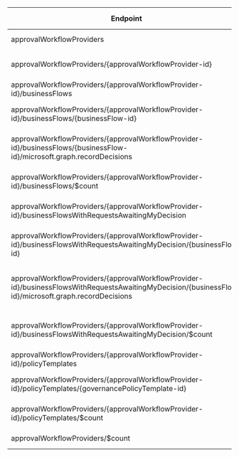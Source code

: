 | Endpoint | v1.0 | V1.0-Url | v1.0-Methods | v1.0-docs | beta | Beta-Url | Beta-Methods | Beta-Docs | Path | Root | Children | Segment |
| ----------| ----------| ----------| ----------| ----------| ----------| ----------| ----------| ----------| ----------| ----------| ----------| ----------|
| approvalWorkflowProviders| False| | | https://learn.microsoft.com/graph/api/applicationtemplate-list?view=graph-rest-1.0| True| https://graph.microsoft.com/beta/approvalWorkflowProviders| Get Post|  | approvalWorkflowProviders| approvalWorkflowProviders| 2| approvalWorkflowProviders|
| approvalWorkflowProviders/{approvalWorkflowProvider-id}| False| | | https://learn.microsoft.com/graph/api/applicationtemplate-list?view=graph-rest-1.0| True| https://graph.microsoft.com/beta/approvalWorkflowProviders/{approvalWorkflowProvider-id}| Get Patch Delete|   | approvalWorkflowProviders {approvalWorkflowProvider-id}| approvalWorkflowProviders| 3| {approvalWorkflowProvider-id}|
| approvalWorkflowProviders/{approvalWorkflowProvider-id}/businessFlows| False| | | https://learn.microsoft.com/graph/api/applicationtemplate-list?view=graph-rest-1.0| True| https://graph.microsoft.com/beta/approvalWorkflowProviders/{approvalWorkflowProvider-id}/businessFlows| Get Post|  | approvalWorkflowProviders {approvalWorkflowProvider-id} businessFlows| approvalWorkflowProviders| 2| businessFlows|
| approvalWorkflowProviders/{approvalWorkflowProvider-id}/businessFlows/{businessFlow-id}| False| | | https://learn.microsoft.com/graph/api/applicationtemplate-list?view=graph-rest-1.0| True| https://graph.microsoft.com/beta/approvalWorkflowProviders/{approvalWorkflowProvider-id}/businessFlows/{businessFlow-id}| Get Patch Delete|   | approvalWorkflowProviders {approvalWorkflowProvider-id} businessFlows {businessFlow-id}| approvalWorkflowProviders| 1| {businessFlow-id}|
| approvalWorkflowProviders/{approvalWorkflowProvider-id}/businessFlows/{businessFlow-id}/microsoft.graph.recordDecisions| False| | | https://learn.microsoft.com/graph/api/applicationtemplate-list?view=graph-rest-1.0| True| https://graph.microsoft.com/beta/approvalWorkflowProviders/{approvalWorkflowProvider-id}/businessFlows/{businessFlow-id}/microsoft.graph.recordDecisions| Post| | approvalWorkflowProviders {approvalWorkflowProvider-id} businessFlows {businessFlow-id} microsoft.graph.recordDecisions| approvalWorkflowProviders| 0| microsoft.graph.recordDecisions|
| approvalWorkflowProviders/{approvalWorkflowProvider-id}/businessFlows/$count| False| | | https://learn.microsoft.com/graph/api/applicationtemplate-list?view=graph-rest-1.0| True| https://graph.microsoft.com/beta/approvalWorkflowProviders/{approvalWorkflowProvider-id}/businessFlows/$count| Get| | approvalWorkflowProviders {approvalWorkflowProvider-id} businessFlows $count| approvalWorkflowProviders| 0| $count|
| approvalWorkflowProviders/{approvalWorkflowProvider-id}/businessFlowsWithRequestsAwaitingMyDecision| False| | | https://learn.microsoft.com/graph/api/applicationtemplate-list?view=graph-rest-1.0| True| https://graph.microsoft.com/beta/approvalWorkflowProviders/{approvalWorkflowProvider-id}/businessFlowsWithRequestsAwaitingMyDecision| Get Post|  | approvalWorkflowProviders {approvalWorkflowProvider-id} businessFlowsWithRequestsAwaitingMyDecision| approvalWorkflowProviders| 2| businessFlowsWithRequestsAwaitingMyDecision|
| approvalWorkflowProviders/{approvalWorkflowProvider-id}/businessFlowsWithRequestsAwaitingMyDecision/{businessFlow-id}| False| | | https://learn.microsoft.com/graph/api/applicationtemplate-list?view=graph-rest-1.0| True| https://graph.microsoft.com/beta/approvalWorkflowProviders/{approvalWorkflowProvider-id}/businessFlowsWithRequestsAwaitingMyDecision/{businessFlow-id}| Get Patch Delete|   | approvalWorkflowProviders {approvalWorkflowProvider-id} businessFlowsWithRequestsAwaitingMyDecision {businessFlow-id}| approvalWorkflowProviders| 1| {businessFlow-id}|
| approvalWorkflowProviders/{approvalWorkflowProvider-id}/businessFlowsWithRequestsAwaitingMyDecision/{businessFlow-id}/microsoft.graph.recordDecisions| False| | | https://learn.microsoft.com/graph/api/applicationtemplate-list?view=graph-rest-1.0| True| https://graph.microsoft.com/beta/approvalWorkflowProviders/{approvalWorkflowProvider-id}/businessFlowsWithRequestsAwaitingMyDecision/{businessFlow-id}/microsoft.graph.recordDecisions| Post| | approvalWorkflowProviders {approvalWorkflowProvider-id} businessFlowsWithRequestsAwaitingMyDecision {businessFlow-id} microsoft.graph.recordDecisions| approvalWorkflowProviders| 0| microsoft.graph.recordDecisions|
| approvalWorkflowProviders/{approvalWorkflowProvider-id}/businessFlowsWithRequestsAwaitingMyDecision/$count| False| | | https://learn.microsoft.com/graph/api/applicationtemplate-list?view=graph-rest-1.0| True| https://graph.microsoft.com/beta/approvalWorkflowProviders/{approvalWorkflowProvider-id}/businessFlowsWithRequestsAwaitingMyDecision/$count| Get| | approvalWorkflowProviders {approvalWorkflowProvider-id} businessFlowsWithRequestsAwaitingMyDecision $count| approvalWorkflowProviders| 0| $count|
| approvalWorkflowProviders/{approvalWorkflowProvider-id}/policyTemplates| False| | | https://learn.microsoft.com/graph/api/applicationtemplate-list?view=graph-rest-1.0| True| https://graph.microsoft.com/beta/approvalWorkflowProviders/{approvalWorkflowProvider-id}/policyTemplates| Get Post|  | approvalWorkflowProviders {approvalWorkflowProvider-id} policyTemplates| approvalWorkflowProviders| 2| policyTemplates|
| approvalWorkflowProviders/{approvalWorkflowProvider-id}/policyTemplates/{governancePolicyTemplate-id}| False| | | https://learn.microsoft.com/graph/api/applicationtemplate-list?view=graph-rest-1.0| True| https://graph.microsoft.com/beta/approvalWorkflowProviders/{approvalWorkflowProvider-id}/policyTemplates/{governancePolicyTemplate-id}| Get Patch Delete|   | approvalWorkflowProviders {approvalWorkflowProvider-id} policyTemplates {governancePolicyTemplate-id}| approvalWorkflowProviders| 0| {governancePolicyTemplate-id}|
| approvalWorkflowProviders/{approvalWorkflowProvider-id}/policyTemplates/$count| False| | | https://learn.microsoft.com/graph/api/applicationtemplate-list?view=graph-rest-1.0| True| https://graph.microsoft.com/beta/approvalWorkflowProviders/{approvalWorkflowProvider-id}/policyTemplates/$count| Get| | approvalWorkflowProviders {approvalWorkflowProvider-id} policyTemplates $count| approvalWorkflowProviders| 0| $count|
| approvalWorkflowProviders/$count| False| | | https://learn.microsoft.com/graph/api/applicationtemplate-list?view=graph-rest-1.0| True| https://graph.microsoft.com/beta/approvalWorkflowProviders/$count| Get| | approvalWorkflowProviders $count| approvalWorkflowProviders| 0| $count|
